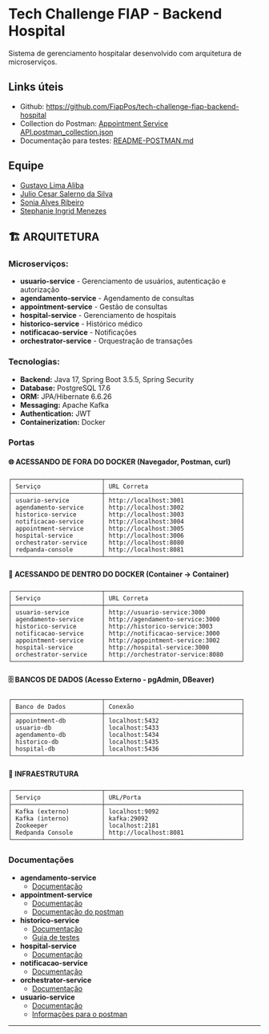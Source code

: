 # Tech Challenge FIAP - Backend Hospital

Sistema de gerenciamento hospitalar desenvolvido com arquitetura de microserviços.

## Links úteis
- Github: https://github.com/FiapPos/tech-challenge-fiap-backend-hospital
- Collection do Postman: [Appointment Service API.postman_collection.json](appointment-service/Appointment%20Service%20API.postman_collection.json)
- Documentação para testes: [README-POSTMAN.md](appointment-service/README-POSTMAN.md)

## Equipe
- [Gustavo Lima Aliba](https://github.com/GustavoLimaAl)
- [Julio Cesar Salerno da Silva](https://github.com/jcsalerno)
- [Sonia Alves Ribeiro](https://github.com/hopesoh)
- [Stephanie Ingrid Menezes](https://github.com/steingcam)

## 🏗️ **ARQUITETURA**

### Microserviços:
- **usuario-service** - Gerenciamento de usuários, autenticação e autorização
- **agendamento-service** - Agendamento de consultas
- **appointment-service** - Gestão de consultas
- **hospital-service** - Gerenciamento de hospitais
- **historico-service** - Histórico médico
- **notificacao-service** - Notificações
- **orchestrator-service** - Orquestração de transações

### Tecnologias:
- **Backend:** Java 17, Spring Boot 3.5.5, Spring Security
- **Database:** PostgreSQL 17.6
- **ORM:** JPA/Hibernate 6.6.26
- **Messaging:** Apache Kafka
- **Authentication:** JWT
- **Containerization:** Docker

### Portas
#### 🌐 ACESSANDO DE FORA DO DOCKER (Navegador, Postman, curl)
```
┌─────────────────────────┬──────────────────────────────────────┐
│ Serviço                 │ URL Correta                          │
├─────────────────────────┼──────────────────────────────────────┤
│ usuario-service         │ http://localhost:3001                │
│ agendamento-service     │ http://localhost:3002                │
│ historico-service       │ http://localhost:3003                │
│ notificacao-service     │ http://localhost:3004                │
│ appointment-service     │ http://localhost:3005                │
│ hospital-service        │ http://localhost:3006                │
│ orchestrator-service    │ http://localhost:8080                │
│ redpanda-console        │ http://localhost:8081                │
└─────────────────────────┴──────────────────────────────────────┘
```

#### 🐳 ACESSANDO DE DENTRO DO DOCKER (Container → Container)
```
┌─────────────────────────┬──────────────────────────────────────┐
│ Serviço                 │ URL Correta                          │
├─────────────────────────┼──────────────────────────────────────┤
│ usuario-service         │ http://usuario-service:3000          │
│ agendamento-service     │ http://agendamento-service:3000      │
│ historico-service       │ http://historico-service:3003        │
│ notificacao-service     │ http://notificacao-service:3000      │
│ appointment-service     │ http://appointment-service:3002      │
│ hospital-service        │ http://hospital-service:3000         │
│ orchestrator-service    │ http://orchestrator-service:8080     │
└─────────────────────────┴──────────────────────────────────────┘
```

#### 🗄️ BANCOS DE DADOS (Acesso Externo - pgAdmin, DBeaver)
```
┌─────────────────────────┬──────────────────────────────────────┐
│ Banco de Dados          │ Conexão                              │
├─────────────────────────┼──────────────────────────────────────┤
│ appointment-db          │ localhost:5432                       │
│ usuario-db              │ localhost:5433                       │
│ agendamento-db          │ localhost:5434                       │
│ historico-db            │ localhost:5435                       │
│ hospital-db             │ localhost:5436                       │
└─────────────────────────┴──────────────────────────────────────┘
```

#### 📡 INFRAESTRUTURA
```
┌─────────────────────────┬──────────────────────────────────────┐
│ Serviço                 │ URL/Porta                            │
├─────────────────────────┼──────────────────────────────────────┤
│ Kafka (externo)         │ localhost:9092                       │
│ Kafka (interno)         │ kafka:29092                          │
│ Zookeeper               │ localhost:2181                       │
│ Redpanda Console        │ http://localhost:8081                │
└─────────────────────────┴──────────────────────────────────────┘
```

### Documentações
- **agendamento-service**
  - [Documentação](agendamento-service/README.md)
- **appointment-service**
  - [Documentação](appointment-service/README.md)
  - [Documentação do postman](appointment-service/README-POSTMAN.md)
- **historico-service**
  - [Documentação](historico-service/README.md)
  - [Guia de testes](historico-service/GUIA_TESTES_GRAPHQL.md)
- **hospital-service**
  - [Documentação](hospital-service/README.md)
- **notificacao-service**
  - [Documentação](notificacao-service/README.md)
- **orchestrator-service**
  - [Documentação](orchestrator-service/README.md)
- **usuario-service**
  - [Documentação](usuario-service/README.md)
  - [Informações para o postman](usuario-service/postman)

---
